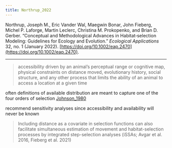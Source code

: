 ```yaml
---
title: Northrup_2022
---
```


Northrup, Joseph M., Eric Vander Wal, Maegwin Bonar, John Fieberg, Michel P. Laforge, Martin Leclerc, Christina M. Prokopenko, and Brian D. Gerber. “Conceptual and Methodological Advances in Habitat‐selection Modeling: Guidelines for Ecology and Evolution.” _Ecological Applications_ 32, no. 1 (January 2022). [https://doi.org/10.1002/eap.2470](https://doi.org/10.1002/eap.2470).

---

> accessibility driven by an animal’s perceptual range or cognitive map, physical constraints on distance moved, evolutionary history, social structure, and any other process  that limits the ability of an animal to access a location at  a given time

often definitions of available distribution are meant to capture one of the four orders of selection [Johnson_1980](Johnson_1980.md)

recommend sensitivity analyses since accessibility and availability will never be known

> Including distance as a covariate in selection  functions can also facilitate simultaneous estimation of  movement and habitat-selection processes by integrated  step-selection analyses (iSSAs; Avgar et al. 2016, Fieberg  et al. 2021)